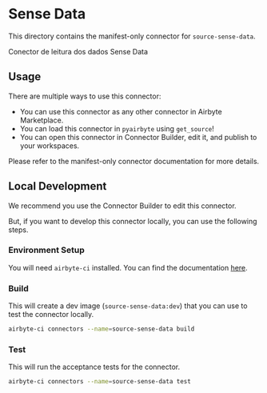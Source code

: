 # Sense Data
This directory contains the manifest-only connector for `source-sense-data`.

Conector de leitura dos dados Sense Data

## Usage
There are multiple ways to use this connector:
- You can use this connector as any other connector in Airbyte Marketplace.
- You can load this connector in `pyairbyte` using `get_source`!
- You can open this connector in Connector Builder, edit it, and publish to your workspaces.

Please refer to the manifest-only connector documentation for more details.

## Local Development
We recommend you use the Connector Builder to edit this connector.

But, if you want to develop this connector locally, you can use the following steps.

### Environment Setup
You will need `airbyte-ci` installed. You can find the documentation [here](airbyte-ci).

### Build
This will create a dev image (`source-sense-data:dev`) that you can use to test the connector locally.
```bash
airbyte-ci connectors --name=source-sense-data build
```

### Test
This will run the acceptance tests for the connector.
```bash
airbyte-ci connectors --name=source-sense-data test
```

